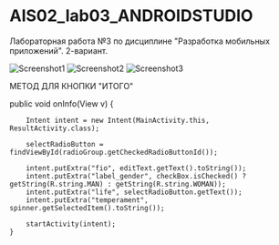 # AIS02_lab03_ANDROIDSTUDIO
Лабораторная работа №3 по дисциплине "Разработка мобильных приложений". 2-вариант.

![Screenshot1](https://user-images.githubusercontent.com/71010650/195899106-2d702336-57cc-4207-ba31-76ba7df2714f.png)
![Screenshot2](https://user-images.githubusercontent.com/71010650/195899121-63faa20b-ea18-407f-a23c-524a12e35bdb.png)
![Screenshot3](https://user-images.githubusercontent.com/71010650/195899133-da1762cd-bb1f-4c74-bea9-db7c3b54618b.png)


МЕТОД ДЛЯ КНОПКИ "ИТОГО"

public void onInfo(View v) {

        Intent intent = new Intent(MainActivity.this, ResultActivity.class);
        
        selectRadioButton = findViewById(radioGroup.getCheckedRadioButtonId());
        
        intent.putExtra("fio", editText.getText().toString());
        intent.putExtra("label_gender", checkBox.isChecked() ? getString(R.string.MAN) : getString(R.string.WOMAN));
        intent.putExtra("life", selectRadioButton.getText());
        intent.putExtra("temperament", spinner.getSelectedItem().toString());
        
        startActivity(intent);
    }
